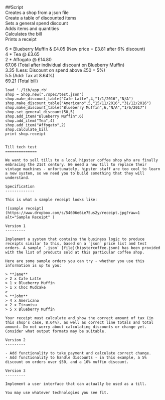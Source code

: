 

##Script  
Creates a shop from a json file    
Create a table of discounted items  
Sets a general spend discount  
Adds items and quantities  
Calculates the bill  
Prints a receipt  

6 * Blueberry Muffin & £4.05 (New price =  £3.81 after 6% discount)  
4 * Tea @ £3.65  
2 * Affogato @ £14.80  
67.06       (Total after individual discount on Blueberry Muffin)  
3.35        (Less: Discount on spend above £50 = 5%)  
5.5         (Add: Tax at 8.64%)  
69.21       (Total bill)  


```
load './lib/app.rb'
shop = Shop.new("./spec/test.json")  
shop.make_discount_table("Cafe Latte",4,"1/1/2016","N/A")  
shop.make_discount_table("Americano",5,"15/11/2016","31/12/2016")  
shop.make_discount_table("Blueberry Muffin",6,"N/A","1/6/2017")  
shop.set_general_discount(50,5)  
shop.add_item("Blueberry Muffin",6)  
shop.add_item("Tea",4)  
shop.add_item("Affogato",2)  
shop.calculate_bill  
print shop.receipt  
```


~~~~~~~~~~~~~~~~~~~~~~~~~~~~~~~~~~~~~~~~~~~~~~~~~~~~~

Till tech test
==============

We want to sell tills to a local hipster coffee shop who are finally embracing the 21st century. We need a new till to replace their vintage machines - unfortunately, hipster staff are too cool to learn a new system, so we need you to build something that they will understand.

Specification
-------------

This is what a sample receipt looks like:

![sample receipt](https://www.dropbox.com/s/54606e6ie75us2y/receipt.jpg?raw=1 alt="Sample Receipt" )

Version 1
---------

Implement a system that contains the business logic to produce receipts similar to this, based on a `json` price list and test orders. A sample `.json` [file](hipstercoffee.json) has been provided with the list of products sold at this particular coffee shop.

Here are some sample orders you can try - whether you use this information is up to you:

> **Jane**  
> 2 x Cafe Latte  
> 1 x Blueberry Muffin  
> 1 x Choc Mudcake  
>
> **John**  
> 4 x Americano  
> 2 x Tiramisu  
> 5 x Blueberry Muffin  

Your receipt must calculate and show the correct amount of tax (in this shop's case, 8.64%), as well as correct line totals and total amount. Do not worry about calculating discounts or change yet. Consider what output formats may be suitable.

Version 2
---------

- Add functionality to take payment and calculate correct change.  
- Add functionality to handle discounts - in this example, a 5% discount on orders over $50, and a 10% muffin discount.

Version 3
---------

Implement a user interface that can actually be used as a till.

You may use whatever technologies you see fit.
